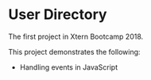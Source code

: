 # User Directory

The first project in Xtern Bootcamp 2018.

This project demonstrates the following:

* Handling events in JavaScript